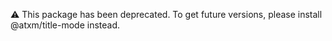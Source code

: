 ⚠️ This package has been deprecated. To get future versions, please install @atxm/title-mode instead.